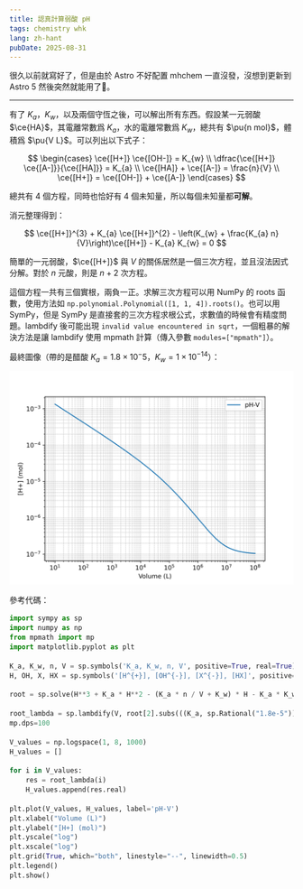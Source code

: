 ```yaml
---
title: 認真計算弱酸 pH
tags: chemistry whk
lang: zh-hant
pubDate: 2025-08-31
---
```


很久以前就寫好了，但是由於 Astro 不好配置 mhchem 一直沒發，沒想到更新到 Astro 5 然後突然就能用了🤯。

---

有了 $K_{a}$，$K_{w}$，以及兩個守恆之後，可以解出所有东西。假設某一元弱酸 $\ce{HA}$，其電離常數爲 $K_{a}$，水的電離常數爲 $K_{w}$，總共有 $\pu{n mol}$，體積爲 $\pu{V L}$。可以列出以下式子：

$$
\begin{cases}
\ce{[H+]} \ce{[OH-]} = K_{w} \\
\dfrac{\ce{[H+]} \ce{[A-]}}{\ce{[HA]}} = K_{a} \\
\ce{[HA]} + \ce{[A-]} = \frac{n}{V} \\
\ce{[H+]} = \ce{[OH-]} + \ce{[A-]}
\end{cases}
$$

總共有 4 個方程，同時也恰好有 4 個未知量，所以每個未知量都**可解**。

消元整理得到：

$$
\ce{[H+]}^{3} + K_{a} \ce{[H+]}^{2} - \left(K_{w} + \frac{K_{a} n}{V}\right)\ce{[H+]} - K_{a} K_{w} = 0
$$

簡單的一元弱酸，$\ce{[H+]}$ 與 $V$ 的關係居然是一個三次方程，並且沒法因式分解。對於 $n$ 元酸，則是 $n+2$ 次方程。

這個方程一共有三個實根，兩負一正。求解三次方程可以用 NumPy 的 roots 函數，使用方法如 `np.polynomial.Polynomial([1, 1, 4]).roots()`。也可以用 SymPy，但是 SymPy 是直接套的三次方程求根公式，求數值的時候會有精度問題。lambdify 後可能出現 `invalid value encountered in sqrt`，一個粗暴的解決方法是讓 lambdify 使用 mpmath 計算（傳入參數 `modules=["mpmath"]`）。

最終圖像（帶的是醋酸 $K_a=1.8 \times 10^-5$，$K_w = 1 \times 10^{-14}$）：

![-pH-V](../../assets/posts/weak-acid-ph/result.svg)

參考代碼：

```python
import sympy as sp
import numpy as np
from mpmath import mp
import matplotlib.pyplot as plt

K_a, K_w, n, V = sp.symbols('K_a, K_w, n, V', positive=True, real=True)
H, OH, X, HX = sp.symbols('[H^{+}], [OH^{-}], [X^{-}], [HX]', positive=True, real=True)

root = sp.solve(H**3 + K_a * H**2 - (K_a * n / V + K_w) * H - K_a * K_w, H)

root_lambda = sp.lambdify(V, root[2].subs(((K_a, sp.Rational("1.8e-5")), (K_w, sp.Rational("1e-14")), (n, sp.Rational("1")))), modules=["mpmath"])
mp.dps=100

V_values = np.logspace(1, 8, 1000)
H_values = []

for i in V_values:
    res = root_lambda(i)
    H_values.append(res.real)

plt.plot(V_values, H_values, label='pH-V')
plt.xlabel("Volume (L)")
plt.ylabel("[H+] (mol)")
plt.yscale("log")
plt.xscale("log")
plt.grid(True, which="both", linestyle="--", linewidth=0.5)
plt.legend()
plt.show()
```
